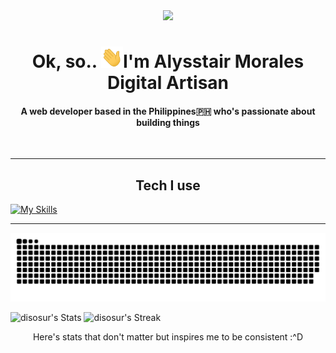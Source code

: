 
<!--h1 without bottom border-->
<div align="center">
  <img src="https://github.com/disosur/disosur/assets/106180571/8d802a63-1825-45f8-b42d-8d563a6c93fc">
<h1 align="center">Ok, so.. <img width="35" src="https://github.com/1999AZZAR/1999AZZAR/blob/main/resources/img/waving.gif"><span style="font-weight:bold;">I'm Alysstair Morales</span><br /><span>Digital Artisan</span></h1>

<h4 align="center">A web developer based in the Philippines🇵🇭 who's passionate about building things</h4>
</div>

<br />

---
<div align="center"><h2>Tech I use</h2></div>

[![My Skills](https://skillicons.dev/icons?i=ts,nodejs,react,nextjs,svelte,express,tailwind,sass,mongodb,mysql,vite,vercel,figma)](https://skillicons.dev)

---

<div align="center">
  <img  src="https://github.com/1999AZZAR/1999AZZAR/blob/main/resources/img/grid-snake.svg"
       alt="snake" /></a>
</div>

![disosur's Stats](https://github-readme-stats.vercel.app/api?username=disosur&theme=default&show_icons=true&hide_border=true&count_private=true)
![disosur's Streak](https://github-readme-streak-stats.herokuapp.com/?user=disosur&theme=default&hide_border=true)
<div align="center">Here's stats that don't matter but inspires me to be consistent :^D</div>


